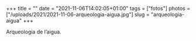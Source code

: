 +++
title = ""
date = "2021-11-06T14:02:05+01:00"
tags = ["fotos"]
photos = ["/uploads/2021/2021-11-06-arqueologia-aigua.jpg"]
slug = "arqueologia-aigua"
+++

Arqueologia de l’aigua.

<img alt="" src="/uploads/2021/2021-11-06-arqueologia-aigua.jpg">
